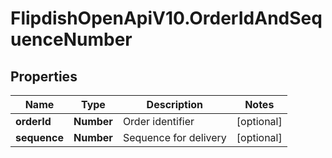 # FlipdishOpenApiV10.OrderIdAndSequenceNumber

## Properties
Name | Type | Description | Notes
------------ | ------------- | ------------- | -------------
**orderId** | **Number** | Order identifier | [optional] 
**sequence** | **Number** | Sequence for delivery | [optional] 


